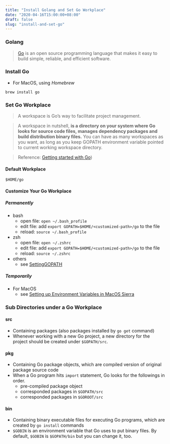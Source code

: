 ```yaml
---
title: "Install Golang and Set Go Workplace"
date: "2020-04-16T15:00:00+08:00"
draft: false
slug: "install-and-set-go"
---
```


### Golang
> [Go](https://golang.org/) is an open source programming language that makes it easy to build simple, reliable, and efficient software.

### Install Go
- For MacOS, using *Homebrew*
```
brew install go
```

### Set Go Workplace

> A workspace is Go’s way to facilitate project management.

<!--more-->

> A workspace in nutshell, **is a directory on your system where Go looks for source code files, manages dependency packages and build distribution binary files.** 
You can have as many workspaces as you want, as long as you keep GOPATH environment variable pointed to current working workspace directory.

> Reference: [Getting started with Go](https://medium.com/rungo/working-in-go-workspace-3b0576e0534a))

#### Default Workplace
```
$HOME/go
```

#### Customize Your Go Workplace
##### _Permanently_
- bash
    - open file: `open ~/.bash_profile`
    - edit file: add `export GOPATH=$HOME/<customized-path>/go` to the file
    - reload: `source ~/.bash_profile`
- zsh
    - open file: `open ~/.zshrc`
    - edit file: add `export GOPATH=$HOME/<customized-path>/go` to the file
    - reload: `source ~/.zshrc`
- others
    - see [SettingGOPATH](https://github.com/golang/go/wiki/SettingGOPATH)

##### _Temporarily_
- For MacOS
    - see [Setting up Environment Variables in MacOS Sierra](https://medium.com/@himanshuagarwal1395/setting-up-environment-variables-in-macos-sierra-f5978369b255)

### Sub Directories under a Go Workplace

#### src
- Containing packages (also packages installed by `go get` command)
- Whenever working with a new Go project, a new directory for the project should be created under `$GOPATH/src`.

#### pkg
- Containing Go package objects, which are compiled version of original package source code
- When a Go program hits `import` statement, Go looks for the followings in order.
  - pre-compiled package object
  - corresponded packages in `$GOPATH/src`
  - corresponded packages in `$GOROOT/src`

#### bin
- Containing binary executable files for executing Go programs, which are created by `go install` commands
- `$GOBIN` is an environment variable that Go uses to put binary files. By default, `$GOBIN` is `$GOPATH/bin` but you can change it, too.
